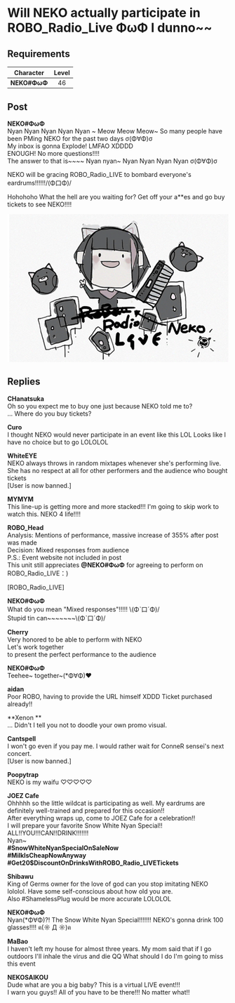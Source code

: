 # Will NEKO actually participate in ROBO\_Radio\_Live ΦωΦ I dunno\~\~
## Requirements
| Character  |Level|
|------------|:---:|
|**NEKO#ΦωΦ**| 46  |

## Post
**NEKO#ΦωΦ**<br>
Nyan Nyan Nyan Nyan Nyan \~ Meow Meow Meow\~ So many people have been PMing NEKO for the past two days σ(Φ∀Φ)σ<br>
My inbox is gonna Explode! LMFAO XDDDD<br>
ENOUGH! No more questions!!!!<br>
The answer to that is\~\~\~\~ Nyan nyan\~ Nyan Nyan Nyan Nyan σ(Φ∀Φ)σ

NEKO will be gracing ROBO\_Radio\_LIVE to bombard everyone's eardrums!!!!!!/(Φ口Φ)/

Hohohoho What the hell are you waiting for? Get off your a\*\*es and go buy tickets to see NEKO!!!!

![n3001.png](./attachments/n3001.png)
## Replies
**CHanatsuka**<br>
Oh so you expect me to buy one just because NEKO told me to?<br>
... Where do you buy tickets?

**Curo**<br>
I thought NEKO would never participate in an event like this LOL Looks like I have no choice but to go LOLOLOL

**WhiteEYE**<br>
NEKO always throws in random mixtapes whenever she's performing live. She has no respect at all for other performers and the audience who bought tickets<br>
[User is now banned.]

**MYMYM**<br>
This line\-up is getting more and more stacked!!! I'm going to skip work to watch this. NEKO 4 life!!!!

**ROBO_Head**<br>
Analysis: Mentions of performance, massive increase of 355% after post was made <br>
Decision: Mixed responses from audience<br>
P.S.: Event website not included in post<br>
This unit still appreciates **@NEKO\#ΦωΦ** for agreeing to perform on ROBO\_Radio\_LIVE：)

[ROBO\_Radio\_LIVE]

**NEKO#ΦωΦ**<br>
What do you mean "Mixed responses"!!!!! \\(Φˋ口ˊΦ)/<br>
Stupid tin can\~\~\~\~\~\~\~\\(Φˋ口ˊΦ)/

**Cherry**<br>
Very honored to be able to perform with NEKO<br>
Let's work together<br>
to present the perfect performance to the audience

**NEKO#ΦωΦ**<br>
Teehee\~ together\~(\*Φ∀Φ)♥

**aidan**<br>
Poor ROBO, having to provide the URL himself XDDD Ticket purchased already!!

**Xenon **<br>
... Didn't I tell you not to doodle your own promo visual.

**Cantspell**<br>
I won't go even if you pay me. I would rather wait for ConneR sensei's next concert.<br>
[User is now banned.]

**Poopytrap**<br>
NEKO is my waifu ♡♡♡♡♡

**JOEZ Cafe**<br>
Ohhhhh so the little wildcat is participating as well. My eardrums are definitely well\-trained and prepared for this occasion!!<br>
After everything wraps up, come to JOEZ Cafe for a celebration!!<br>
I will prepare your favorite Snow White Nyan Special!! ALL!!YOU!!!CAN!!DRINK!!!!!!!<br>
Nyan\~<br>
**\#SnowWhiteNyanSpecialOnSaleNow**<br>
**\#MilkIsCheapNowAnyway**<br>
**\#Get20$DiscountOnDrinksWithROBO\_Radio\_LIVETickets**

**Shibawu**<br>
King of Germs owner for the love of god can you stop imitating NEKO lololol. Have some self\-conscious about how old you are.<br>
Also \#ShamelessPlug would be more accurate LOLOLOL

**NEKO#ΦωΦ**<br>
Nyan(\*Φ∀Φ)?! The Snow White Nyan Special!!!!!!! NEKO's gonna drink 100 glasses!!!! ฅ(☼ Д ☼)ฅ

**MaBao**<br>
I haven't left my house for almost three years. My mom said that if I go outdoors I'll inhale the virus and die QQ What should I do I'm going to miss this event

**NEKOSAIKOU**<br>
Dude what are you a big baby? This is a virtual LIVE event!!!<br>
I warn you guys!! All of you have to be there!!! No matter what!!

